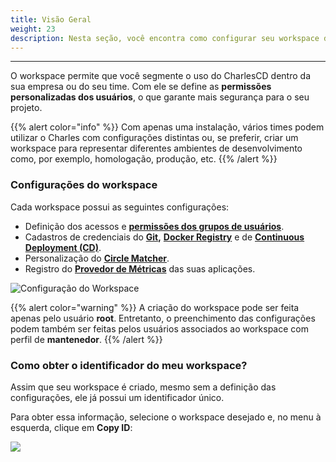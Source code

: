```yaml
---
title: Visão Geral
weight: 23
description: Nesta seção, você encontra como configurar seu workspace dentro do Charles.
---
```


---

O workspace permite que você segmente o uso do CharlesCD dentro da sua empresa ou do seu time. Com ele se define as **permissões personalizadas dos usuários**, o que garante mais segurança para o seu projeto.

{{% alert color="info" %}}
Com apenas uma instalação, vários times podem utilizar o Charles com configurações distintas ou, se preferir, criar um workspace para representar diferentes ambientes de desenvolvimento como, por exemplo, homologação, produção, etc. 
{{% /alert %}}

### Configurações do workspace

Cada workspace possui as seguintes configurações:

* Definição dos acessos e [**permissões dos grupos de usuários**](/pt/referência/grupo-de-usuários/).
* Cadastros de credenciais do [**Git**]()**,** [**Docker Registry**](docker-registry) e de [**Continuous Deployment \(CD\)**](/pt/referência/configuração-de-cd/).
* Personalização do [**Circle Matcher**](/pt/referência/circle-matcher/).
* Registro do [**Provedor de Métricas**](/pt/primeiros-passos/definindo-um-workspace/adicionando-o-datasource/) das suas aplicações.

![Configura&#xE7;&#xE3;o do Workspace](/shared/image%20%2818%29.png)

{{% alert color="warning" %}}
A criação do workspace pode ser feita apenas pelo usuário **root**. Entretanto, o preenchimento das configurações podem também ser feitas pelos usuários associados ao workspace com perfil de **mantenedor**.
{{% /alert %}}

### Como obter o identificador do meu workspace?

Assim que seu workspace é criado, mesmo sem a definição das configurações, ele já possui um identificador único. 

Para obter essa informação, selecione o workspace desejado e, no menu à esquerda, clique em **Copy ID**:

![](/shared/workspace_copyid.gif)
